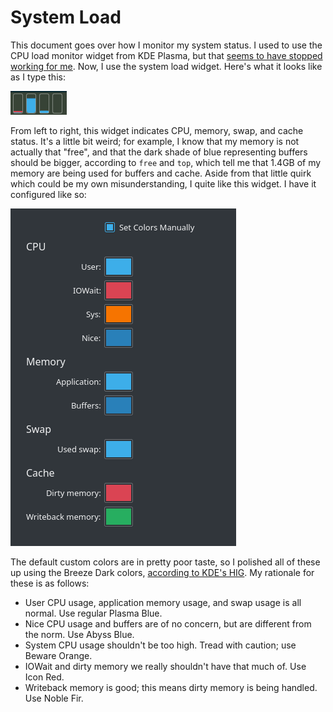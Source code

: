 # System Load
This document goes over how I monitor my system status. I used to use the CPU load monitor widget from KDE Plasma, but that [seems to have stopped working for me](https://bugs.kde.org/show_bug.cgi?id=415500). Now, I use the system load widget. Here's what it looks like as I type this:

![System load widget.](system-load.png)

From left to right, this widget indicates CPU, memory, swap, and cache status. It's a little bit weird; for example, I know that my memory is not actually that "free", and that the dark shade of blue representing buffers should be bigger, according to `free` and `top`, which tell me that 1.4GB of my memory are being used for buffers and cache. Aside from that little quirk which could be my own misunderstanding, I quite like this widget. I have it configured like so:

![System load widget settings.](system-load-settings.png)

The default custom colors are in pretty poor taste, so I polished all of these up using the Breeze Dark colors, [according to KDE's HIG](https://hig.kde.org/style/color/dark.html). My rationale for these is as follows:
- User CPU usage, application memory usage, and swap usage is all normal. Use regular Plasma Blue.
- Nice CPU usage and buffers are of no concern, but are different from the norm. Use Abyss Blue.
- System CPU usage shouldn't be too high. Tread with caution; use Beware Orange.
- IOWait and dirty memory we really shouldn't have that much of. Use Icon Red.
- Writeback memory is good; this means dirty memory is being handled. Use Noble Fir.
